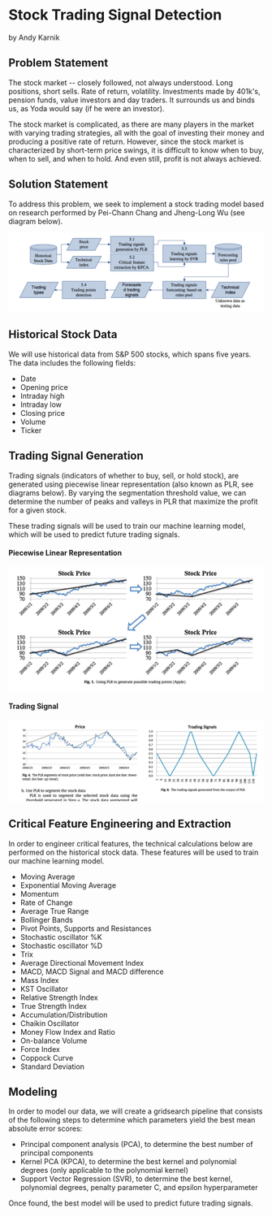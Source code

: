 # Stock Trading Signal Detection

by Andy Karnik


## Problem Statement

The stock market -- closely followed, not always understood.  Long positions, short sells.  Rate of return, volatility.  Investments made by 401k's, pension funds, value investors and day traders.  It surrounds us and binds us, as Yoda would say (if he were an investor).

The stock market is complicated, as there are many players in the market with varying trading strategies, all with the goal of investing their money and producing a positive rate of return.  However, since the stock market is characterized by short-term price swings, it is difficult to know when to buy, when to sell, and when to hold.  And even still, profit is not always achieved.




## Solution Statement

To address this problem, we seek to implement a stock trading model based on research performed by Pei-Chann Chang and Jheng-Long Wu (see diagram below).

![](doc/img/model_framework.png)




## Historical Stock Data

We will use historical data from S&P 500 stocks, which spans five years.  The data includes the following fields:

- Date
- Opening price
- Intraday high
- Intraday low
- Closing price
- Volume
- Ticker




## Trading Signal Generation

Trading signals (indicators of whether to buy, sell, or hold stock), are generated using piecewise linear representation (also known as PLR, see diagrams below).  By varying the segmentation threshold value, we can determine the number of peaks and valleys in PLR that maximize the profit for a given stock.

These trading signals will be used to train our machine learning model, which will be used to predict future trading signals.

#### Piecewise Linear Representation

![](doc/img/plr.png)

#### Trading Signal

![](doc/img/trading_signal_2.png)






## Critical Feature Engineering and Extraction

In order to engineer critical features, the technical calculations below are performed on the historical stock data.  These features will be used to train our machine learning model.

- Moving Average
- Exponential Moving Average
- Momentum
- Rate of Change
- Average True Range
- Bollinger Bands
- Pivot Points, Supports and Resistances
- Stochastic oscillator %K
- Stochastic oscillator %D
- Trix
- Average Directional Movement Index
- MACD, MACD Signal and MACD difference
- Mass Index
- KST Oscillator
- Relative Strength Index
- True Strength Index
- Accumulation/Distribution
- Chaikin Oscillator
- Money Flow Index and Ratio
- On-balance Volume
- Force Index
- Coppock Curve
- Standard Deviation






## Modeling

In order to model our data, we will create a gridsearch pipeline that consists of the following steps to determine which parameters yield the best mean absolute error scores:

- Principal component analysis (PCA), to determine the best number of principal components
- Kernel PCA (KPCA), to determine the best kernel and polynomial degrees (only applicable to the polynomial kernel)
- Support Vector Regression (SVR), to determine the best kernel, polynomial degrees, penalty parameter C, and epsilon hyperparameter

Once found, the best model will be used to predict future trading signals.

